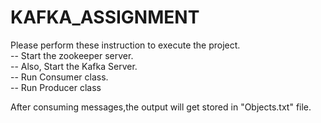 # KAFKA_ASSIGNMENT
Please perform these instruction to execute the project. <br>
-- Start the zookeeper server.<br>
-- Also, Start the Kafka Server.<br>
-- Run Consumer class.<br>
-- Run Producer class<br>

After consuming messages,the output will get stored in "Objects.txt" file.
